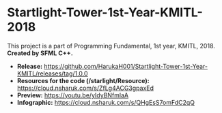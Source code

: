 # Startlight-Tower-1st-Year-KMITL-2018
This project is a part of Programming Fundamental, 1st year, KMITL, 2018.
**Created by SFML C++.**
- **Release:** https://github.com/HarukaH001/Startlight-Tower-1st-Year-KMITL/releases/tag/1.0.0
- **Resources for the code (/starlight/Resource):** https://cloud.nsharuk.com/s/ZfLg4ACG3gpaxEd
- **Preview:** https://youtu.be/yIdyBNfmlaA
- **Infographic:** https://cloud.nsharuk.com/s/QHgEsS7omFdC2qQ

